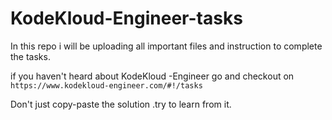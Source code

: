 # KodeKloud-Engineer-tasks
In this repo i will be uploading all important files and instruction to complete the tasks.

if you haven't heard about KodeKloud -Engineer go and checkout on `https://www.kodekloud-engineer.com/#!/tasks`

Don't just copy-paste the solution .try to learn from it.

